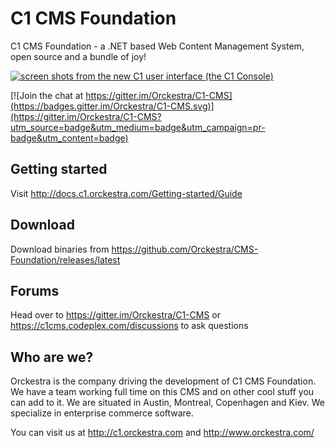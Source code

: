 # C1 CMS Foundation

C1 CMS Foundation - a .NET based Web Content Management System, open source and a bundle of joy!

[![screen shots from the new C1 user interface (the C1 Console)](http://hackathon.composite.net/maw/github/6-pack-screenshots-small.png)](http://hackathon.composite.net/maw/github/6-pack-screenshots.png)

[![Join the chat at https://gitter.im/Orckestra/C1-CMS](https://badges.gitter.im/Orckestra/C1-CMS.svg)](https://gitter.im/Orckestra/C1-CMS?utm_source=badge&utm_medium=badge&utm_campaign=pr-badge&utm_content=badge)

## Getting started ##
Visit http://docs.c1.orckestra.com/Getting-started/Guide

## Download ##
Download binaries from https://github.com/Orckestra/CMS-Foundation/releases/latest

## Forums ##
Head over to https://gitter.im/Orckestra/C1-CMS or  https://c1cms.codeplex.com/discussions to ask questions

## Who are we? ##
Orckestra is the company driving the development of C1 CMS Foundation. We have a team  working full time on this CMS and on other cool stuff you can add to it. We are situated in Austin, Montreal, Copenhagen and Kiev. We specialize in enterprise commerce software. 

You can visit us at http://c1.orckestra.com and http://www.orckestra.com/
